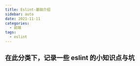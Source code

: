 ```yaml
---
title: Eslint-基础介绍
sidebar: auto
date: 2021-11-11
categories:
  - 前端
tags:
  - eslint
---
```


## 在此分类下，记录一些 eslint 的小知识点与坑
